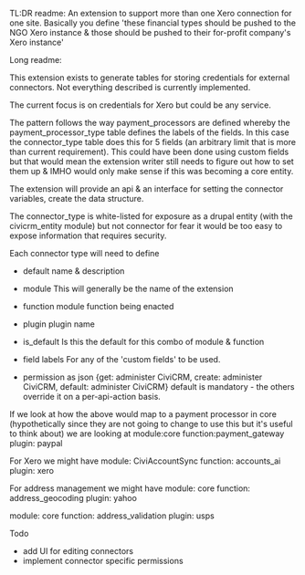 TL:DR readme: An extension to support more than one Xero connection for one site. Basically you define 'these financial types should be pushed to the NGO Xero instance & those should be pushed to their for-profit company's Xero instance'

Long readme:

This extension exists to generate tables for storing credentials for external connectors. Not everything described
is currently implemented.

The current focus is on credentials for Xero but could be any service.

The pattern follows the way payment_processors are defined whereby the payment_processor_type
table defines the labels of the fields. In this case the connector_type table does this for 5 fields
(an arbitrary limit that is more than current requirement). This could have been done using custom fields
but that would mean the extension writer still needs to figure out how to set them up & IMHO would
only make sense if this was becoming a core entity.

The extension will provide an api & an interface for setting the connector variables, create the data structure.

The connector_type is white-listed for exposure as a drupal entity (with the civicrm_entity module) but not connector
for fear it would be too easy to expose information that requires security.

Each connector type will need to define

- default name & description

- module 
  This will generally be the name of the extension

- function
  module function being enacted
  
- plugin 
  plugin name
  
- is_default 
  Is this the default for this combo of module & function
  
- field labels 
  For any of the 'custom fields' to be used.
  
- permission as json
  {get: administer CiviCRM, create: administer CiviCRM, default: administer CiviCRM}
  default is mandatory - the others override it on a per-api-action basis.
  
If we look at how the above would map to a payment processor in core (hypothetically since they are not
 going to change to use this but it's useful to think about) we are looking at
  module:core
  function:payment_gateway
  plugin: paypal
  
For Xero we might have
  module: CiviAccountSync
  function: accounts_ai
  plugin: xero
  
For address management we might have
  module: core
  function: address_geocoding
  plugin: yahoo
  
  module: core
  function: address_validation
  plugin: usps
  

Todo 

- add UI for editing connectors
- implement connector specific permissions
